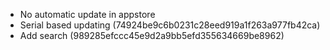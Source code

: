 - No automatic update in appstore
- Serial based updating (74924be9c6b0231c28eed919a1f263a977fb42ca)
- Add search (989285efccc45e9d2a9bb5efd355634669be8962)